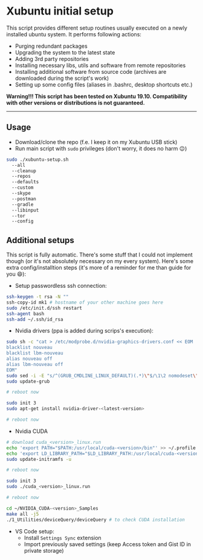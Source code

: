 # Xubuntu initial setup

This script provides different setup routines usually executed on a newly installed ubuntu system. It performs following actions:

- Purging redundant packages
- Upgrading the system to the latest state
- Adding 3rd party repositories
- Installing necessary libs, utils and software from remote repositories
- Installing additional software from source code (archives are downloaded during the script's work)
- Setting up some config files (aliases in .bashrc, desktop shortcuts etc.)

**Warning!!! This script has been tested on Xubuntu 19.10. Compatibility with other versions or distributions is not guaranteed.**

****

## Usage

- Download/clone the repo (f.e. I keep it on my Xubuntu USB stick)
- Run main script with `sudo` privileges (don't worry, it does no harm :wink:)

```bash
sudo ./xubuntu-setup.sh
  --all
  --cleanup
  --repos
  --defaults
  --custom
  --skype
  --postman
  --gradle
  --libinput
  --tor
  --config
```

## Additional setups

This script is fully automatic. There's some stuff that I could not implement though (or it's not absolutely necessary on my every system). Here's some extra config/installtion steps (it's more of a reminder for me than guide for you :smile:):

- Setup passwordless ssh connection:

```bash
ssh-keygen -t rsa -N ""
ssh-copy-id mk1 # hostname of your other machine goes here
sudo /etc/init.d/ssh restart
ssh-agent bash
ssh-add ~/.ssh/id_rsa
```

- Nvidia drivers (ppa is added during scrips's execution):
  
```bash
sudo sh -c "cat > /etc/modprobe.d/nvidia-graphics-drivers.conf << EOM
blacklist nouveau
blacklist lbm-nouveau
alias nouveau off
alias lbm-nouveau off
EOM"
sudo sed -i -E "s/^(GRUB_CMDLINE_LINUX_DEFAULT)(.*)\"$/\1\2 nomodeset\"/" /etc/default/grub
sudo update-grub

# reboot now

sudo init 3
sudo apt-get install nvidia-driver-<latest-version>

# reboot now
```

- Nvidia CUDA

```bash
# download cuda_<version>_linux.run
echo 'export PATH="$PATH:/usr/local/cuda-<version>/bin"' >> ~/.profile
echo 'export LD_LIBRARY_PATH="$LD_LIBRARY_PATH:/usr/local/cuda-<version>/lib64"' >> ~/.profile
sudo update-initramfs -u

# reboot now

sudo init 3
sudo ./cuda_<version>_linux.run

# reboot now

cd ~/NVIDIA_CUDA-<version>_Samples
make all -j5
./1_Utilities/deviceQuery/deviceQuery # to check CUDA installation
```

- VS Code setup:
  - Install `Settings Sync` extension
  - Import previously saved settings (keep Access token and Gist ID in private storage)
